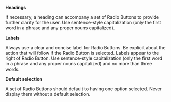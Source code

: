 **Headings**

If necessary, a heading can accompany a set of Radio Buttons to provide further clarity for the user. Use sentence-style capitalization (only the first word in a phrase and any proper nouns capitalized). 

**Labels** 

Always use a clear and concise label for Radio Buttons. Be explicit about the action that will follow if the Radio Button is selected. Labels appear to the right of Radio Button. Use sentence-style capitalization (only the first word in a phrase and any proper nouns capitalized) and no more than three words. 

**Default selection**

A set of Radio Buttons should default to having one option selected. Never display them without a default selection.

